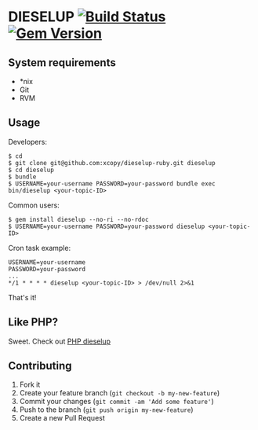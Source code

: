 DIESELUP [![Build Status](https://travis-ci.org/xcopy/dieselup-ruby.svg?branch=master)](https://travis-ci.org/xcopy/dieselup-ruby) [![Gem Version](https://badge.fury.io/rb/dieselup.svg)](https://badge.fury.io/rb/dieselup)
========

System requirements
-------------------

* *nix
* Git
* RVM

Usage
-----

Developers:

```shell
$ cd
$ git clone git@github.com:xcopy/dieselup-ruby.git dieselup
$ cd dieselup
$ bundle
$ USERNAME=your-username PASSWORD=your-password bundle exec bin/dieselup <your-topic-ID>
```

Common users:

```shell
$ gem install dieselup --no-ri --no-rdoc
$ USERNAME=your-username PASSWORD=your-password dieselup <your-topic-ID>
```

Cron task example:

```shell
USERNAME=your-username
PASSWORD=your-password
...
*/1 * * * * dieselup <your-topic-ID> > /dev/null 2>&1
```

That's it!

Like PHP?
---------

Sweet. Check out [PHP dieselup](https://github.com/xcopy/dieselup) 

Contributing
------------

1. Fork it
2. Create your feature branch (`git checkout -b my-new-feature`)
3. Commit your changes (`git commit -am 'Add some feature'`)
4. Push to the branch (`git push origin my-new-feature`)
5. Create a new Pull Request
